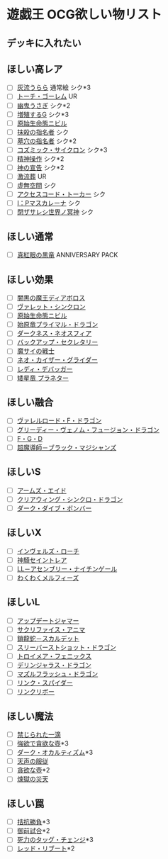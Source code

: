 # 遊戯王 OCG欲しい物リスト

## デッキに入れたい
## ほしい高レア
- [ ] [灰流うらら](https://www.db.yugioh-card.com/yugiohdb/card_search.action?ope=2&cid=12950) 通常絵 シク*3
- [ ] [トーチ・ゴーレム](https://www.db.yugioh-card.com/yugiohdb/card_search.action?ope=2&cid=7386) UR
- [ ] [幽鬼うさぎ](https://www.db.yugioh-card.com/yugiohdb/card_search.action?ope=2&cid=11708) シク*2
- [ ] [増殖するG](https://www.db.yugioh-card.com/yugiohdb/card_search.action?ope=2&cid=9455) シク*3
- [ ] [原始生命態ニビル](https://www.db.yugioh-card.com/yugiohdb/card_search.action?ope=2&cid=14741)
- [ ] [抹殺の指名者](https://www.db.yugioh-card.com/yugiohdb/card_search.action?ope=2&cid=14627) シク
- [ ] [墓穴の指名者](https://www.db.yugioh-card.com/yugiohdb/card_search.action?ope=2&cid=13619) シク*2
- [ ] [コズミック・サイクロン](https://www.db.yugioh-card.com/yugiohdb/card_search.action?ope=2&cid=12464) シク*3
- [ ] [精神操作](https://www.db.yugioh-card.com/yugiohdb/card_search.action?ope=2&cid=4817) シク*2
- [ ] [神の宣告](https://www.db.yugioh-card.com/yugiohdb/card_search.action?ope=2&cid=4861) シク*2
- [ ] [激流葬](https://www.db.yugioh-card.com/yugiohdb/card_search.action?ope=2&cid=5114) UR
- [ ] [虚無空間](https://www.db.yugioh-card.com/yugiohdb/card_search.action?ope=2&cid=9153) シク
- [ ] [アクセスコード・トーカー](https://www.db.yugioh-card.com/yugiohdb/card_search.action?ope=2&cid=15032) シク
- [ ] [I：Pマスカレーナ](https://www.db.yugioh-card.com/yugiohdb/card_search.action?ope=2&cid=14676) シク
- [ ] [閉ザサレシ世界ノ冥神](https://www.db.yugioh-card.com/yugiohdb/card_search.action?ope=2&cid=15741) シク
## ほしい通常
- [ ] [真紅眼の黒竜](https://www.db.yugioh-card.com/yugiohdb/card_search.action?ope=2&cid=4088) ANNIVERSARY PACK
## ほしい効果
- [ ] [闇黒の魔王ディアボロス](https://www.db.yugioh-card.com/yugiohdb/card_search.action?ope=2&cid=13683)
- [ ] [ヴァレット・シンクロン](https://www.db.yugioh-card.com/yugiohdb/card_search.action?ope=2&cid=14084)
- [ ] [原始生命態ニビル](https://www.db.yugioh-card.com/yugiohdb/card_search.action?ope=2&cid=14741)
- [ ] [始原竜プライマル・ドラゴン](https://www.db.yugioh-card.com/yugiohdb/card_search.action?ope=2&cid=14950)
- [ ] [ダークネス・ネオスフィア](https://www.db.yugioh-card.com/yugiohdb/card_search.action?ope=2&cid=8537)
- [ ] [バックアップ・セクレタリー](https://www.db.yugioh-card.com/yugiohdb/card_search.action?ope=2&cid=13041)
- [ ] [魔サイの戦士](https://www.db.yugioh-card.com/yugiohdb/card_search.action?ope=2&cid=11664)
- [ ] [ネオ・カイザー・グライダー](https://www.db.yugioh-card.com/yugiohdb/card_search.action?ope=2&cid=14370)
- [ ] [レディ・デバッガー](https://www.db.yugioh-card.com/yugiohdb/card_search.action?ope=2&cid=13522)
- [ ] [矮星竜 プラネター](https://www.db.yugioh-card.com/yugiohdb/card_search.action?ope=2&cid=11865)
## ほしい融合
- [ ] [ヴァレルロード・F・ドラゴン](https://www.db.yugioh-card.com/yugiohdb/card_search.action?ope=2&cid=14625)
- [ ] [グリーディー・ヴェノム・フュージョン・ドラゴン](https://www.db.yugioh-card.com/yugiohdb/card_search.action?ope=2&cid=12836)
- [ ] [F・G・D](https://www.db.yugioh-card.com/yugiohdb/card_search.action?ope=2&cid=5502)
- [ ] [超魔導師－ブラック・マジシャンズ](https://www.db.yugioh-card.com/yugiohdb/card_search.action?ope=2&cid=14905)
## ほしいS
- [ ] [アームズ・エイド](https://www.db.yugioh-card.com/yugiohdb/card_search.action?ope=2&cid=7987)
- [ ] [クリアウィング・シンクロ・ドラゴン](https://www.db.yugioh-card.com/yugiohdb/card_search.action?ope=2&cid=11721)
- [ ] [ダーク・ダイブ・ボンバー](https://www.db.yugioh-card.com/yugiohdb/card_search.action?ope=2&cid=8035)
## ほしいX
- [ ] [インヴェルズ・ローチ](https://www.db.yugioh-card.com/yugiohdb/card_search.action?ope=2&cid=9612)
- [ ] [神騎セイントレア](https://www.db.yugioh-card.com/yugiohdb/card_search.action?ope=2&cid=11572)
- [ ] [LL－アセンブリー・ナイチンゲール](https://www.db.yugioh-card.com/yugiohdb/card_search.action?ope=2&cid=12957)
- [ ] [わくわくメルフィーズ](https://www.db.yugioh-card.com/yugiohdb/card_search.action?ope=2&cid=15523)
## ほしいL
- [ ] [アップデートジャマー](https://www.db.yugioh-card.com/yugiohdb/card_search.action?ope=2&cid=14122)
- [ ] [サクリファイス・アニマ](https://www.db.yugioh-card.com/yugiohdb/card_search.action?ope=2&cid=13841)
- [ ] [鎖龍蛇－スカルデット](https://www.db.yugioh-card.com/yugiohdb/card_search.action?ope=2&cid=13419)
- [ ] [スリーバーストショット・ドラゴン](https://www.db.yugioh-card.com/yugiohdb/card_search.action?ope=2&cid=13415)
- [ ] [トロイメア・フェニックス](https://www.db.yugioh-card.com/yugiohdb/card_search.action?ope=2&cid=13600)
- [ ] [デリンジャラス・ドラゴン](https://www.db.yugioh-card.com/yugiohdb/card_search.action?ope=2&cid=14291)
- [ ] [マズルフラッシュ・ドラゴン](https://www.db.yugioh-card.com/yugiohdb/card_search.action?ope=2&cid=13838)
- [ ] [リンク・スパイダー](https://www.db.yugioh-card.com/yugiohdb/card_search.action?ope=2&cid=13034)
- [ ] [リンクリボー](https://www.db.yugioh-card.com/yugiohdb/card_search.action?ope=2&cid=13346)
## ほしい魔法
- [ ] [禁じられた一滴](https://www.db.yugioh-card.com/yugiohdb/card_search.action?ope=2&cid=15299)
- [ ] [強欲で貪欲な壺](https://www.db.yugioh-card.com/yugiohdb/card_search.action?ope=2&cid=12465)*3
- [ ] [ダーク・オカルティズム](https://www.db.yugioh-card.com/yugiohdb/card_search.action?ope=2&cid=14584)*3
- [ ] [天声の服従](https://www.db.yugioh-card.com/yugiohdb/card_search.action?ope=2&cid=5551)
- [ ] [貪欲な壺](https://www.db.yugioh-card.com/yugiohdb/card_search.action?ope=2&cid=6511)*2
- [ ] [煉獄の災天](https://www.db.yugioh-card.com/yugiohdb/card_search.action?ope=2&cid=15051)
## ほしい罠
- [ ] [拮抗勝負](https://www.db.yugioh-card.com/yugiohdb/card_search.action?ope=2&cid=13293)*3
- [ ] [御前試合](https://www.db.yugioh-card.com/yugiohdb/card_search.action?ope=2&cid=7934)*2
- [ ] [死力のタッグ・チェンジ](https://www.db.yugioh-card.com/yugiohdb/card_search.action?ope=2&cid=8994)*3
- [ ] [レッド・リブート](https://www.db.yugioh-card.com/yugiohdb/card_search.action?ope=2&cid=13622)*2
